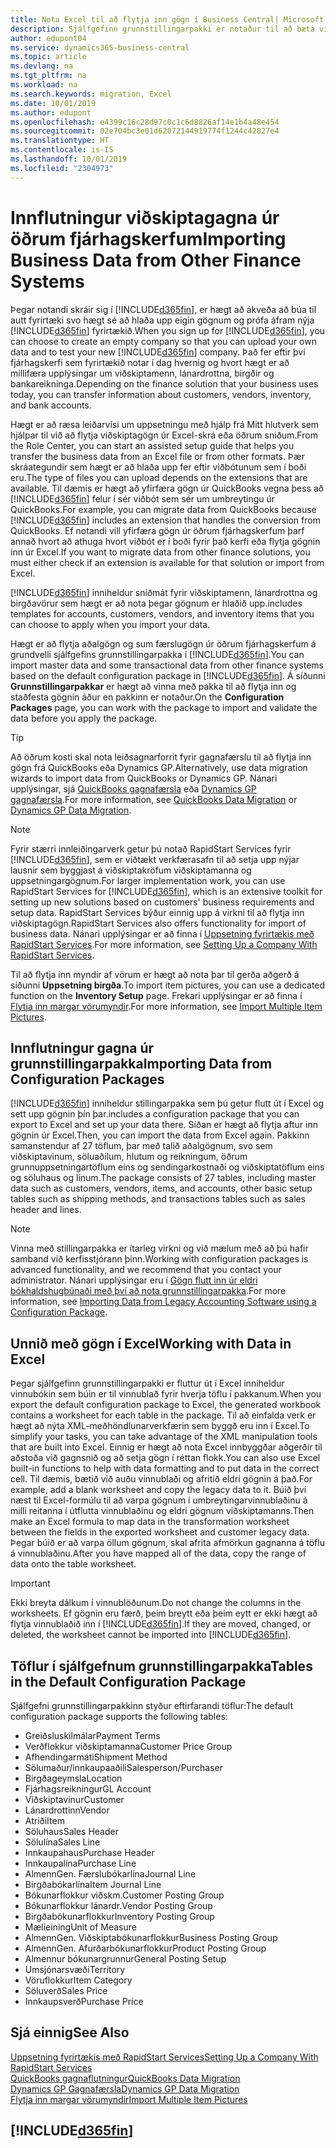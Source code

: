 ```yaml
---
title: Nota Excel til að flytja inn gögn í Business Central| Microsoft Docs
description: Sjálfgefinn grunnstillingarpakki er notaður til að bæta við viðskiptamenn í Excel og flytja inn gögnin aftur í Business Central.
author: edupont04
ms.service: dynamics365-business-central
ms.topic: article
ms.devlang: na
ms.tgt_pltfrm: na
ms.workload: na
ms.search.keywords: migration, Excel
ms.date: 10/01/2019
ms.author: edupont
ms.openlocfilehash: e4399c16c28d97c0c1c6d8826af14e1b4a48e454
ms.sourcegitcommit: 02e704bc3e01d62072144919774f1244c42827e4
ms.translationtype: HT
ms.contentlocale: is-IS
ms.lasthandoff: 10/01/2019
ms.locfileid: "2304973"
---
```

# <a name="importing-business-data-from-other-finance-systems"></a><span data-ttu-id="df36a-103">Innflutningur viðskiptagagna úr öðrum fjárhagskerfum</span><span class="sxs-lookup"><span data-stu-id="df36a-103">Importing Business Data from Other Finance Systems</span></span>
<span data-ttu-id="df36a-104">Þegar notandi skráir sig í [!INCLUDE[d365fin](includes/d365fin_md.md)], er hægt að ákveða að búa til autt fyrirtæki svo hægt sé að hlaða upp eigin gögnum og prófa áfram nýja [!INCLUDE[d365fin](includes/d365fin_md.md)] fyrirtækið.</span><span class="sxs-lookup"><span data-stu-id="df36a-104">When you sign up for [!INCLUDE[d365fin](includes/d365fin_md.md)], you can choose to create an empty company so that you can upload your own data and to test your new [!INCLUDE[d365fin](includes/d365fin_md.md)] company.</span></span> <span data-ttu-id="df36a-105">Það fer eftir því fjárhagskerfi sem fyrirtækið notar í dag hvernig og hvort hægt er að millifæra upplýsingar um viðskiptamenn, lánardrottna, birgðir og bankareikninga.</span><span class="sxs-lookup"><span data-stu-id="df36a-105">Depending on the finance solution that your business uses today, you can transfer information about customers, vendors, inventory, and bank accounts.</span></span>  

<span data-ttu-id="df36a-106">Hægt er að ræsa leiðarvísi um uppsetningu með hjálp frá Mitt hlutverk sem hjálpar til við að flytja viðskiptagögn úr Excel-skrá eða öðrum sniðum.</span><span class="sxs-lookup"><span data-stu-id="df36a-106">From the Role Center, you can start an assisted setup guide that helps you transfer the business data from an Excel file or from other formats.</span></span> <span data-ttu-id="df36a-107">Þær skráategundir sem hægt er að hlaða upp fer eftir viðbótunum sem í boði eru.</span><span class="sxs-lookup"><span data-stu-id="df36a-107">The type of files you can upload depends on the extensions that are available.</span></span> <span data-ttu-id="df36a-108">Til dæmis er hægt að yfirfæra gögn úr QuickBooks vegna þess að [!INCLUDE[d365fin](includes/d365fin_md.md)] felur í sér viðbót sem sér um umbreytingu úr QuickBooks.</span><span class="sxs-lookup"><span data-stu-id="df36a-108">For example, you can migrate data from QuickBooks because [!INCLUDE[d365fin](includes/d365fin_md.md)] includes an extension that handles the conversion from QuickBooks.</span></span> <span data-ttu-id="df36a-109">Ef notandi vill yfirfæra gögn úr öðrum fjárhagskerfum þarf annað hvort að athuga hvort viðbót er í boði fyrir það kerfi eða flytja gögnin inn úr Excel.</span><span class="sxs-lookup"><span data-stu-id="df36a-109">If you want to migrate data from other finance solutions, you must either check if an extension is available for that solution or import from Excel.</span></span>  

[!INCLUDE[d365fin](includes/d365fin_md.md)] <span data-ttu-id="df36a-110">inniheldur sniðmát fyrir viðskiptamenn, lánardrottna og birgðavörur sem hægt er að nota þegar gögnum er hlaðið upp.</span><span class="sxs-lookup"><span data-stu-id="df36a-110">includes templates for accounts, customers, vendors, and inventory items that you can choose to apply when you import your data.</span></span>

<span data-ttu-id="df36a-111">Hægt er að flytja aðalgögn og sum færslugögn úr öðrum fjárhagskerfum á grundvelli sjálfgefins grunnstillingarpakka í [!INCLUDE[d365fin](includes/d365fin_md.md)].</span><span class="sxs-lookup"><span data-stu-id="df36a-111">You can import master data and some transactional data from other finance systems based on the default configuration package in [!INCLUDE[d365fin](includes/d365fin_md.md)].</span></span> <span data-ttu-id="df36a-112">Á síðunni **Grunnstillingarpakkar** er hægt að vinna með pakka til að flytja inn og staðfesta gögnin áður en pakkinn er notaður.</span><span class="sxs-lookup"><span data-stu-id="df36a-112">On the **Configuration Packages** page, you can work with the package to import and validate the data before you apply the package.</span></span>  

> [!TIP]  
> <span data-ttu-id="df36a-113">Að öðrum kosti skal nota leiðsagnarforrit fyrir gagnafærslu til að flytja inn gögn frá QuickBooks eða Dynamics GP.</span><span class="sxs-lookup"><span data-stu-id="df36a-113">Alternatively, use data migration wizards to import data from QuickBooks or Dynamics GP.</span></span> <span data-ttu-id="df36a-114">Nánari upplýsingar, sjá [QuickBooks gagnafærsla](ui-extensions-quickbooks-data-migration.md) eða [Dynamics GP gagnafærsla](ui-extensions-dynamicsgp-data-migration.md).</span><span class="sxs-lookup"><span data-stu-id="df36a-114">For more information, see [QuickBooks Data Migration](ui-extensions-quickbooks-data-migration.md) or [Dynamics GP Data Migration](ui-extensions-dynamicsgp-data-migration.md).</span></span>

> [!NOTE]  
> <span data-ttu-id="df36a-115">Fyrir stærri innleiðingarverk getur þú notað RapidStart Services fyrir [!INCLUDE[d365fin](includes/d365fin_md.md)], sem er víðtækt verkfærasafn til að setja upp nýjar lausnir sem byggjast á viðskiptakröfum viðskiptamanna og uppsetningargögnum.</span><span class="sxs-lookup"><span data-stu-id="df36a-115">For larger implementation work, you can use RapidStart Services for [!INCLUDE[d365fin](includes/d365fin_md.md)], which is an extensive toolkit for setting up new solutions based on customers' business requirements and setup data.</span></span> <span data-ttu-id="df36a-116">RapidStart Services býður einnig upp á virkni til að flytja inn viðskiptagögn.</span><span class="sxs-lookup"><span data-stu-id="df36a-116">RapidStart Services also offers functionality for import of business data.</span></span> <span data-ttu-id="df36a-117">Nánari upplýsingar er að finna í [Uppsetning fyrirtækis með RapidStart Services](admin-set-up-a-company-with-rapidstart.md).</span><span class="sxs-lookup"><span data-stu-id="df36a-117">For more information, see [Setting Up a Company With RapidStart Services](admin-set-up-a-company-with-rapidstart.md).</span></span>

<span data-ttu-id="df36a-118">Til að flytja inn myndir af vörum er hægt að nota þar til gerða aðgerð á síðunni **Uppsetning birgða**.</span><span class="sxs-lookup"><span data-stu-id="df36a-118">To import item pictures, you can use a dedicated function on the **Inventory Setup** page.</span></span> <span data-ttu-id="df36a-119">Frekari upplýsingar er að finna í [Flytja inn margar vörumyndir](inventory-how-import-item-pictures.md).</span><span class="sxs-lookup"><span data-stu-id="df36a-119">For more information, see [Import Multiple Item Pictures](inventory-how-import-item-pictures.md).</span></span>

## <a name="importing-data-from-configuration-packages"></a><span data-ttu-id="df36a-120">Innflutningur gagna úr grunnstillingarpakka</span><span class="sxs-lookup"><span data-stu-id="df36a-120">Importing Data from Configuration Packages</span></span>
[!INCLUDE[d365fin](includes/d365fin_md.md)] <span data-ttu-id="df36a-121">inniheldur stillingarpakka sem þú getur flutt út í Excel og sett upp gögnin þín þar.</span><span class="sxs-lookup"><span data-stu-id="df36a-121">includes a configuration package that you can export to Excel and set up your data there.</span></span> <span data-ttu-id="df36a-122">Síðan er hægt að flytja aftur inn gögnin úr Excel.</span><span class="sxs-lookup"><span data-stu-id="df36a-122">Then, you can import the data from Excel again.</span></span> <span data-ttu-id="df36a-123">Pakkinn samanstendur af 27 töflum, þar með talið aðalgögnum, svo sem viðskiptavinum, söluaðilum, hlutum og reikningum, öðrum grunnuppsetningartöflum eins og sendingarkostnaði og viðskiptatöflum eins og söluhaus og línum.</span><span class="sxs-lookup"><span data-stu-id="df36a-123">The package consists of 27 tables, including master data such as customers, vendors, items, and accounts, other basic setup tables such as shipping methods, and transactions tables such as sales header and lines.</span></span>  

> [!NOTE]  
>   <span data-ttu-id="df36a-124">Vinna með stillingarpakka er ítarleg virkni og við mælum með að þú hafir samband við kerfisstjórann þinn.</span><span class="sxs-lookup"><span data-stu-id="df36a-124">Working with configuration packages is advanced functionality, and we recommend that you contact your administrator.</span></span> <span data-ttu-id="df36a-125">Nánari upplýsingar eru í [Gögn flutt inn úr eldri bókhaldshugbúnaði með því að nota grunnstillingarpakka](across-import-data-configuration-packages.md).</span><span class="sxs-lookup"><span data-stu-id="df36a-125">For more information, see [Importing Data from Legacy Accounting Software using a Configuration Package](across-import-data-configuration-packages.md).</span></span>

## <a name="working-with-data-in-excel"></a><span data-ttu-id="df36a-126">Unnið með gögn í Excel</span><span class="sxs-lookup"><span data-stu-id="df36a-126">Working with Data in Excel</span></span>
<span data-ttu-id="df36a-127">Þegar sjálfgefinn grunnstillingarpakki er fluttur út í Excel inniheldur vinnubókin sem búin er til vinnublað fyrir hverja töflu í pakkanum.</span><span class="sxs-lookup"><span data-stu-id="df36a-127">When you export the default configuration package to Excel, the generated workbook contains a worksheet for each table in the package.</span></span> <span data-ttu-id="df36a-128">Til að einfalda verk er hægt að nýta XML-meðhöndlunarverkfærin sem byggð eru inn í Excel.</span><span class="sxs-lookup"><span data-stu-id="df36a-128">To simplify your tasks, you can take advantage of the XML manipulation tools that are built into Excel.</span></span> <span data-ttu-id="df36a-129">Einnig er hægt að nota Excel innbyggðar aðgerðir til aðstoða við gagnsnið og að setja gögn í réttan flokk.</span><span class="sxs-lookup"><span data-stu-id="df36a-129">You can also use Excel built-in functions to help with data formatting and to put data in the correct cell.</span></span> <span data-ttu-id="df36a-130">Til dæmis, bætið við auðu vinnublaði og afritið eldri gögnin á það.</span><span class="sxs-lookup"><span data-stu-id="df36a-130">For example, add a blank worksheet and copy the legacy data to it.</span></span> <span data-ttu-id="df36a-131">Búið því næst til Excel-formúlu til að varpa gögnum í umbreytingarvinnublaðinu á milli reitanna í útflutta vinnublaðinu og eldri gögnum viðskiptamanns.</span><span class="sxs-lookup"><span data-stu-id="df36a-131">Then make an Excel formula to map data in the transformation worksheet between the fields in the exported worksheet and customer legacy data.</span></span> <span data-ttu-id="df36a-132">Þegar búið er að varpa öllum gögnum, skal afrita afmörkun gagnanna á töflu á vinnublaðinu.</span><span class="sxs-lookup"><span data-stu-id="df36a-132">After you have mapped all of the data, copy the range of data onto the table worksheet.</span></span>  

> [!IMPORTANT]  
>  <span data-ttu-id="df36a-133">Ekki breyta dálkum í vinnublöðunum.</span><span class="sxs-lookup"><span data-stu-id="df36a-133">Do not change the columns in the worksheets.</span></span> <span data-ttu-id="df36a-134">Ef gögnin eru færð, þeim breytt eða þeim eytt er ekki hægt að flytja vinnublaðið inn í [!INCLUDE[d365fin](includes/d365fin_md.md)].</span><span class="sxs-lookup"><span data-stu-id="df36a-134">If they are moved, changed, or deleted, the worksheet cannot be imported into [!INCLUDE[d365fin](includes/d365fin_md.md)].</span></span>

## <a name="tables-in-the-default-configuration-package"></a><span data-ttu-id="df36a-135">Töflur í sjálfgefnum grunnstillingarpakka</span><span class="sxs-lookup"><span data-stu-id="df36a-135">Tables in the Default Configuration Package</span></span>
<span data-ttu-id="df36a-136">Sjálfgefni grunnstillingarpakkinn styður eftirfarandi töflur:</span><span class="sxs-lookup"><span data-stu-id="df36a-136">The default configuration package supports the following tables:</span></span>

-   <span data-ttu-id="df36a-137">Greiðsluskilmálar</span><span class="sxs-lookup"><span data-stu-id="df36a-137">Payment Terms</span></span>
-   <span data-ttu-id="df36a-138">Verðflokkur viðskiptamanna</span><span class="sxs-lookup"><span data-stu-id="df36a-138">Customer Price Group</span></span>
-   <span data-ttu-id="df36a-139">Afhendingarmáti</span><span class="sxs-lookup"><span data-stu-id="df36a-139">Shipment Method</span></span>
-   <span data-ttu-id="df36a-140">Sölumaður/innkaupaaðili</span><span class="sxs-lookup"><span data-stu-id="df36a-140">Salesperson/Purchaser</span></span>
-   <span data-ttu-id="df36a-141">Birgðageymsla</span><span class="sxs-lookup"><span data-stu-id="df36a-141">Location</span></span>
-   <span data-ttu-id="df36a-142">Fjárhagsreikningur</span><span class="sxs-lookup"><span data-stu-id="df36a-142">GL Account</span></span>
-   <span data-ttu-id="df36a-143">Viðskiptavinur</span><span class="sxs-lookup"><span data-stu-id="df36a-143">Customer</span></span>
-   <span data-ttu-id="df36a-144">Lánardrottinn</span><span class="sxs-lookup"><span data-stu-id="df36a-144">Vendor</span></span>
-   <span data-ttu-id="df36a-145">Atriði</span><span class="sxs-lookup"><span data-stu-id="df36a-145">Item</span></span>
-   <span data-ttu-id="df36a-146">Söluhaus</span><span class="sxs-lookup"><span data-stu-id="df36a-146">Sales Header</span></span>
-   <span data-ttu-id="df36a-147">Sölulína</span><span class="sxs-lookup"><span data-stu-id="df36a-147">Sales Line</span></span>
-   <span data-ttu-id="df36a-148">Innkaupahaus</span><span class="sxs-lookup"><span data-stu-id="df36a-148">Purchase Header</span></span>
-   <span data-ttu-id="df36a-149">Innkaupalína</span><span class="sxs-lookup"><span data-stu-id="df36a-149">Purchase Line</span></span>
-   <span data-ttu-id="df36a-150">Almenn</span><span class="sxs-lookup"><span data-stu-id="df36a-150">Gen.</span></span> <span data-ttu-id="df36a-151">Færslubókarlína</span><span class="sxs-lookup"><span data-stu-id="df36a-151">Journal Line</span></span>
-   <span data-ttu-id="df36a-152">Birgðabókarlína</span><span class="sxs-lookup"><span data-stu-id="df36a-152">Item Journal Line</span></span>
-   <span data-ttu-id="df36a-153">Bókunarflokkur viðskm.</span><span class="sxs-lookup"><span data-stu-id="df36a-153">Customer Posting Group</span></span>
-   <span data-ttu-id="df36a-154">Bókunarflokkur lánardr.</span><span class="sxs-lookup"><span data-stu-id="df36a-154">Vendor Posting Group</span></span>
-   <span data-ttu-id="df36a-155">Birgðabókunarflokkur</span><span class="sxs-lookup"><span data-stu-id="df36a-155">Inventory Posting Group</span></span>
-   <span data-ttu-id="df36a-156">Mælieining</span><span class="sxs-lookup"><span data-stu-id="df36a-156">Unit of Measure</span></span>
-   <span data-ttu-id="df36a-157">Almenn</span><span class="sxs-lookup"><span data-stu-id="df36a-157">Gen.</span></span> <span data-ttu-id="df36a-158">Viðskiptabókunarflokkur</span><span class="sxs-lookup"><span data-stu-id="df36a-158">Business Posting Group</span></span>
-   <span data-ttu-id="df36a-159">Almenn</span><span class="sxs-lookup"><span data-stu-id="df36a-159">Gen.</span></span> <span data-ttu-id="df36a-160">Afurðarbókunarflokkur</span><span class="sxs-lookup"><span data-stu-id="df36a-160">Product Posting Group</span></span>
-   <span data-ttu-id="df36a-161">Almennur bókunargrunnur</span><span class="sxs-lookup"><span data-stu-id="df36a-161">General Posting Setup</span></span>
-   <span data-ttu-id="df36a-162">Umsjónarsvæði</span><span class="sxs-lookup"><span data-stu-id="df36a-162">Territory</span></span>
-   <span data-ttu-id="df36a-163">Vöruflokkur</span><span class="sxs-lookup"><span data-stu-id="df36a-163">Item Category</span></span>
-   <span data-ttu-id="df36a-164">Söluverð</span><span class="sxs-lookup"><span data-stu-id="df36a-164">Sales Price</span></span>
-   <span data-ttu-id="df36a-165">Innkaupsverð</span><span class="sxs-lookup"><span data-stu-id="df36a-165">Purchase Price</span></span>

## <a name="see-also"></a><span data-ttu-id="df36a-166">Sjá einnig</span><span class="sxs-lookup"><span data-stu-id="df36a-166">See Also</span></span>
[<span data-ttu-id="df36a-167">Uppsetning fyrirtækis með RapidStart Services</span><span class="sxs-lookup"><span data-stu-id="df36a-167">Setting Up a Company With RapidStart Services</span></span>](admin-set-up-a-company-with-rapidstart.md)  
[<span data-ttu-id="df36a-168">QuickBooks gagnaflutningur</span><span class="sxs-lookup"><span data-stu-id="df36a-168">QuickBooks Data Migration</span></span>](ui-extensions-quickbooks-data-migration.md)  
[<span data-ttu-id="df36a-169">Dynamics GP Gagnafærsla</span><span class="sxs-lookup"><span data-stu-id="df36a-169">Dynamics GP Data Migration</span></span>](ui-extensions-dynamicsgp-data-migration.md)  
[<span data-ttu-id="df36a-170">Flytja inn margar vörumyndir</span><span class="sxs-lookup"><span data-stu-id="df36a-170">Import Multiple Item Pictures</span></span>](inventory-how-import-item-pictures.md)

## [!INCLUDE[d365fin](includes/free_trial_md.md)]  
